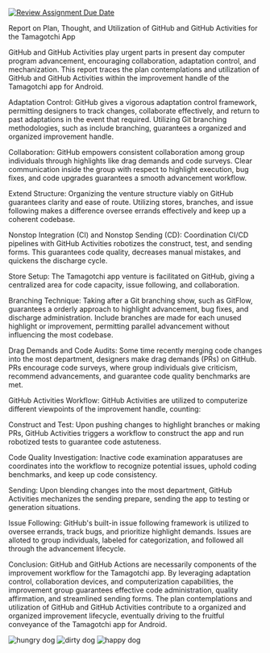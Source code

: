 [![Review Assignment Due Date](https://classroom.github.com/assets/deadline-readme-button-24ddc0f5d75046c5622901739e7c5dd533143b0c8e959d652212380cedb1ea36.svg)](https://classroom.github.com/a/ZK0jYI6D)

Report on Plan, Thought, and Utilization of GitHub and GitHub Activities for the Tamagotchi App

GitHub and GitHub Activities play urgent parts in present day computer program advancement, encouraging collaboration, adaptation control, and mechanization. This report traces the plan contemplations and utilization of GitHub and GitHub Activities within the improvement handle of the Tamagotchi app for Android.

Adaptation Control:
GitHub gives a vigorous adaptation control framework, permitting designers to track changes, collaborate effectively, and return to past adaptations in the event that required. Utilizing Git branching methodologies, such as include branching, guarantees a organized and organized improvement handle.

Collaboration:
GitHub empowers consistent collaboration among group individuals through highlights like drag demands and code surveys. Clear communication inside the group with respect to highlight execution, bug fixes, and code upgrades guarantees a smooth advancement workflow.

Extend Structure:
Organizing the venture structure viably on GitHub guarantees clarity and ease of route. Utilizing stores, branches, and issue following makes a difference oversee errands effectively and keep up a coherent codebase.

Nonstop Integration (CI) and Nonstop Sending (CD):
Coordination CI/CD pipelines with GitHub Activities robotizes the construct, test, and sending forms. This guarantees code quality, decreases manual mistakes, and quickens the discharge cycle.

Store Setup:
The Tamagotchi app venture is facilitated on GitHub, giving a centralized area for code capacity, issue following, and collaboration.

Branching Technique:
Taking after a Git branching show, such as GitFlow, guarantees a orderly approach to highlight advancement, bug fixes, and discharge administration. Include branches are made for each unused highlight or improvement, permitting parallel advancement without influencing the most codebase.

Drag Demands and Code Audits:
Some time recently merging code changes into the most department, designers make drag demands (PRs) on GitHub. PRs encourage code surveys, where group individuals give criticism, recommend advancements, and guarantee code quality benchmarks are met.

GitHub Activities Workflow:
GitHub Activities are utilized to computerize different viewpoints of the improvement handle, counting:


Construct and Test:
Upon pushing changes to highlight branches or making PRs, GitHub Activities triggers a workflow to construct the app and run robotized tests to guarantee code astuteness.

Code Quality Investigation:
Inactive code examination apparatuses are coordinates into the workflow to recognize potential issues, uphold coding benchmarks, and keep up code consistency.

Sending:
Upon blending changes into the most department, GitHub Activities mechanizes the sending prepare, sending the app to testing or generation situations.

Issue Following:
GitHub's built-in issue following framework is utilized to oversee errands, track bugs, and prioritize highlight demands. Issues are alloted to group individuals, labeled for categorization, and followed all through the advancement lifecycle.

Conclusion:
GitHub and GitHub Actions are necessarily components of the improvement workflow for the Tamagotchi app. By leveraging adaptation control, collaboration devices, and computerization capabilities, the improvement group guarantees effective code administration, quality affirmation, and streamlined sending forms. The plan contemplations and utilization of GitHub and GitHub Activities contribute to a organized and organized improvement lifecycle, eventually driving to the fruitful conveyance of the Tamagotchi app for Android. 

![hungry dog](https://github.com/VCDN-2024/imad5112-assignment-2-ST10312754/assets/128132302/4da18c4d-e6a3-4842-b397-396362e39839)
![dirty dog](https://github.com/VCDN-2024/imad5112-assignment-2-ST10312754/assets/128132302/183f8da2-09f2-4b2b-84cd-1e7ec264f0df)
![happy dog](https://github.com/VCDN-2024/imad5112-assignment-2-ST10312754/assets/128132302/dc5a71d7-f394-4da8-af70-2f7169bbb3df)





